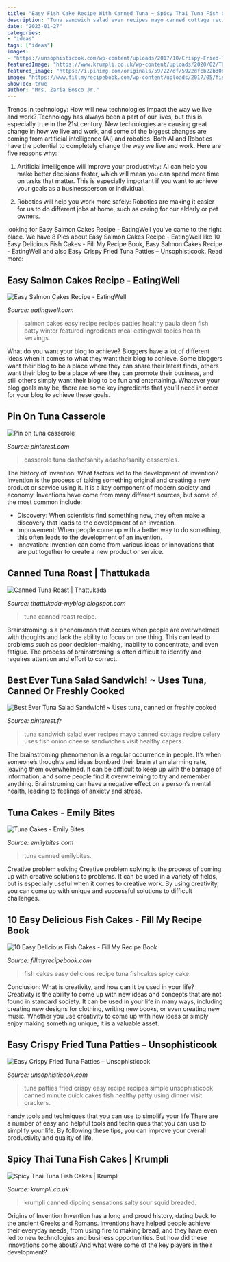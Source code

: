 ```yaml
---
title: "Easy Fish Cake Recipe With Canned Tuna ~ Spicy Thai Tuna Fish Cakes"
description: "Tuna sandwich salad ever recipes mayo canned cottage recipe celery uses fish onion cheese sandwiches visit healthy capers"
date: "2023-01-27"
categories:
- "ideas"
tags: ["ideas"]
images:
- "https://unsophisticook.com/wp-content/uploads/2017/10/Crispy-Fried-Tuna-Patties-735x1499.png"
featuredImage: "https://www.krumpli.co.uk/wp-content/uploads/2020/02/Thai-Tuna-Fish-Cakes-3-683x1024.jpg"
featured_image: "https://i.pinimg.com/originals/59/22/df/5922dfcb22b308c0e895bd64d46f36d6.jpg"
image: "https://www.fillmyrecipebook.com/wp-content/uploads/2017/05/fish-cake-with-lemon-700x739.jpg"
ShowToc: true
author: "Mrs. Zaria Bosco Jr."
---
```



Trends in technology: How will new technologies impact the way we live and work?
Technology has always been a part of our lives, but this is especially true in the 21st century. New technologies are causing great change in how we live and work, and some of the biggest changes are coming from artificial intelligence (AI) and robotics.
Both AI and Robotics have the potential to completely change the way we live and work. Here are five reasons why:

1. Artificial intelligence will improve your productivity: AI can help you make better decisions faster, which will mean you can spend more time on tasks that matter. This is especially important if you want to achieve your goals as a businessperson or individual.

2. Robotics will help you work more safely: Robotics are making it easier for us to do different jobs at home, such as caring for our elderly or pet owners.

	

		
looking for Easy Salmon Cakes Recipe - EatingWell you've came to the right place. We have 8 Pics about Easy Salmon Cakes Recipe - EatingWell like 10 Easy Delicious Fish Cakes - Fill My Recipe Book, Easy Salmon Cakes Recipe - EatingWell and also Easy Crispy Fried Tuna Patties – Unsophisticook. Read more:
		
    
## Easy Salmon Cakes Recipe - EatingWell

<img loading=lazy src="https://images.media-allrecipes.com/userphotos/960x960/3755563.jpg" onerror="this.onerror=null;this.src='https://tse2.mm.bing.net/th?id=OIP.n9j-cOkUkcyvBTmtTKxaEwHaHa&amp;pid=15.1';" alt="Easy Salmon Cakes Recipe - EatingWell">

_Source: eatingwell.com_

>salmon cakes easy recipe recipes patties healthy paula deen fish patty winter featured ingredients meal eatingwell topics health servings. 

	

What do you want your blog to achieve?
Bloggers have a lot of different ideas when it comes to what they want their blog to achieve. Some bloggers want their blog to be a place where they can share their latest finds, others want their blog to be a place where they can promote their business, and still others simply want their blog to be fun and entertaining. Whatever your blog goals may be, there are some key ingredients that you'll need in order for your blog to achieve these goals.

    
## Pin On Tuna Casserole

<img loading=lazy src="https://i.pinimg.com/736x/dc/5c/f2/dc5cf24f00e96b914fd8d5a13c8c9c8d.jpg" onerror="this.onerror=null;this.src='https://tse4.mm.bing.net/th?id=OIP.UwHOVwvVG6ZWRQ3aDNJ_fAHaLH&amp;pid=15.1';" alt="Pin on tuna casserole">

_Source: pinterest.com_

>casserole tuna dashofsanity adashofsanity casseroles. 

	

The history of invention: What factors led to the development of invention?
Invention is the process of taking something original and creating a new product or service using it. It is a key component of modern society and economy. Inventions have come from many different sources, but some of the most common include: 
- Discovery: When scientists find something new, they often make a discovery that leads to the development of an invention. 
- Improvement: When people come up with a better way to do something, this often leads to the development of an invention. 
- Innovation: Invention can come from various ideas or innovations that are put together to create a new product or service.

    
## Canned Tuna Roast | Thattukada

<img loading=lazy src="http://2.bp.blogspot.com/-01HmkmxoG6c/U7g8zJKeBMI/AAAAAAAAAuc/gaepOkm_vDg/s1600/Canned+Tuna+Roast_1.JPG" onerror="this.onerror=null;this.src='https://tse3.mm.bing.net/th?id=OIP.0_tD1F3Di3DraGsVtB35QgHaE7&amp;pid=15.1';" alt="Canned Tuna Roast | Thattukada">

_Source: thattukada-myblog.blogspot.com_

>tuna canned roast recipe. 

	

Brainstroming is a phenomenon that occurs when people are overwhelmed with thoughts and lack the ability to focus on one thing. This can lead to problems such as poor decision-making, inability to concentrate, and even fatigue. The process of brainstroming is often difficult to identify and requires attention and effort to correct.

    
## Best Ever Tuna Salad Sandwich! ~ Uses Tuna, Canned Or Freshly Cooked

<img loading=lazy src="https://i.pinimg.com/originals/59/22/df/5922dfcb22b308c0e895bd64d46f36d6.jpg" onerror="this.onerror=null;this.src='https://tse4.mm.bing.net/th?id=OIP.rg5tA1_qSuretBEwa_bqRwHaLH&amp;pid=15.1';" alt="Best Ever Tuna Salad Sandwich! ~ Uses tuna, canned or freshly cooked">

_Source: pinterest.fr_

>tuna sandwich salad ever recipes mayo canned cottage recipe celery uses fish onion cheese sandwiches visit healthy capers. 

	

The brainstroming phenomenon is a regular occurrence in people. It’s when someone’s thoughts and ideas bombard their brain at an alarming rate, leaving them overwhelmed. It can be difficult to keep up with the barrage of information, and some people find it overwhelming to try and remember anything. Brainstroming can have a negative effect on a person’s mental health, leading to feelings of anxiety and stress.

    
## Tuna Cakes - Emily Bites

<img loading=lazy src="https://emilybites.com/wp-content/uploads/2020/03/Tuna-Cakes-3b.jpg" onerror="this.onerror=null;this.src='https://tse1.mm.bing.net/th?id=OIP.op8uQ3aSHnmavXQk0t4LBAHaLH&amp;pid=15.1';" alt="Tuna Cakes - Emily Bites">

_Source: emilybites.com_

>tuna canned emilybites. 

	

Creative problem solving
Creative problem solving is the process of coming up with creative solutions to problems. It can be used in a variety of fields, but is especially useful when it comes to creative work. By using creativity, you can come up with unique and successful solutions to difficult challenges.

    
## 10 Easy Delicious Fish Cakes - Fill My Recipe Book

<img loading=lazy src="https://www.fillmyrecipebook.com/wp-content/uploads/2017/05/fish-cake-with-lemon-700x739.jpg" onerror="this.onerror=null;this.src='https://tse4.mm.bing.net/th?id=OIP.GsoViXGGVvXtxBqBf1DtHQDzEA&amp;pid=15.1';" alt="10 Easy Delicious Fish Cakes - Fill My Recipe Book">

_Source: fillmyrecipebook.com_

>fish cakes easy delicious recipe tuna fishcakes spicy cake. 

	

Conclusion: What is creativity, and how can it be used in your life?
Creativity is the ability to come up with new ideas and concepts that are not found in standard society. It can be used in your life in many ways, including creating new designs for clothing, writing new books, or even creating new music. Whether you use creativity to come up with new ideas or simply enjoy making something unique, it is a valuable asset.

    
## Easy Crispy Fried Tuna Patties – Unsophisticook

<img loading=lazy src="https://unsophisticook.com/wp-content/uploads/2017/10/Crispy-Fried-Tuna-Patties-735x1499.png" onerror="this.onerror=null;this.src='https://tse4.mm.bing.net/th?id=OIP.b3ALT-a52-1SGaOv-Rc4QAHaPG&amp;pid=15.1';" alt="Easy Crispy Fried Tuna Patties – Unsophisticook">

_Source: unsophisticook.com_

>tuna patties fried crispy easy recipe recipes simple unsophisticook canned minute quick cakes fish healthy patty using dinner visit crackers. 

	

handy tools and techniques that you can use to simplify your life
There are a number of easy and helpful tools and techniques that you can use to simplify your life. By following these tips, you can improve your overall productivity and quality of life.

    
## Spicy Thai Tuna Fish Cakes | Krumpli

<img loading=lazy src="https://www.krumpli.co.uk/wp-content/uploads/2020/02/Thai-Tuna-Fish-Cakes-3-683x1024.jpg" onerror="this.onerror=null;this.src='https://tse1.mm.bing.net/th?id=OIP.CLNi1Ood_wgpmBd88vXUkAHaLG&amp;pid=15.1';" alt="Spicy Thai Tuna Fish Cakes | Krumpli">

_Source: krumpli.co.uk_

>krumpli canned dipping sensations salty sour squid breaded. 

	

Origins of Invention
Invention has a long and proud history, dating back to the ancient Greeks and Romans. Inventions have helped people achieve their everyday needs, from using fire to making bread, and they have even led to new technologies and business opportunities. But how did these innovations come about? And what were some of the key players in their development?

